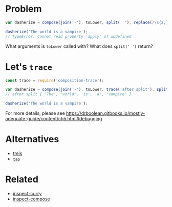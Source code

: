 # Problem

```js
var dasherize = compose(join('-'), toLower, split(' '), replace(/\s{2,}/ig, ' '));

dasherize('The world is a vampire');
// TypeError: Cannot read property 'apply' of undefined
```

What arguments is `toLower` called with?
What does `split(' ')` return?

# Let's `trace`

```js
const trace = require('composition-trace');

var dasherize = compose(join('-'), toLower, trace('after split'), split(' '), replace(/\s{2,}/ig, ' '));
// after split [ 'The', 'world', 'is', 'a', 'vampire' ]

dasherize('The world is a vampire');
```

For more details, please see https://drboolean.gitbooks.io/mostly-adequate-guide/content/ch5.html#debugging

# Alternatives

- [treis](https://github.com/raine/treis)
- [`tap`](http://ramdajs.com/docs/#tap)

# Related

- [inspect-curry](https://github.com/stevemao/inspect-curry)
- [inspect-compose](https://github.com/stevemao/inspect-compose)
